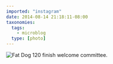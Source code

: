 ```yaml
---
imported: "instagram"
date: 2014-08-14 21:18:11-08:00
taxonomies:
  tags:
    - microblog
  type: [photo]
---
```

![Fat Dog 120 finish welcome committee.](/media/images/photos/2014/08/2c05d33d0084efd877f8435517e08a35.jpg)

